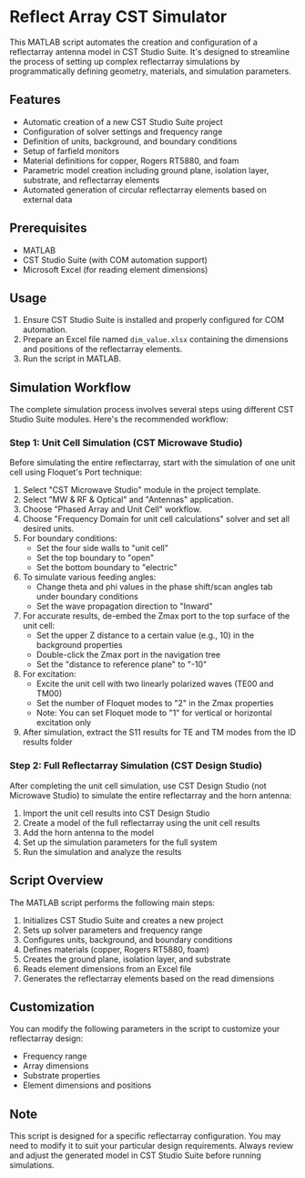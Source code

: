 # Reflect Array CST Simulator

This MATLAB script automates the creation and configuration of a reflectarray antenna model in CST Studio Suite. It's designed to streamline the process of setting up complex reflectarray simulations by programmatically defining geometry, materials, and simulation parameters.

## Features

- Automatic creation of a new CST Studio Suite project
- Configuration of solver settings and frequency range
- Definition of units, background, and boundary conditions
- Setup of farfield monitors
- Material definitions for copper, Rogers RT5880, and foam
- Parametric model creation including ground plane, isolation layer, substrate, and reflectarray elements
- Automated generation of circular reflectarray elements based on external data

## Prerequisites

- MATLAB
- CST Studio Suite (with COM automation support)
- Microsoft Excel (for reading element dimensions)

## Usage

1. Ensure CST Studio Suite is installed and properly configured for COM automation.
2. Prepare an Excel file named `dim_value.xlsx` containing the dimensions and positions of the reflectarray elements.
3. Run the script in MATLAB.

## Simulation Workflow

The complete simulation process involves several steps using different CST Studio Suite modules. Here's the recommended workflow:

### Step 1: Unit Cell Simulation (CST Microwave Studio)

Before simulating the entire reflectarray, start with the simulation of one unit cell using Floquet's Port technique:

1. Select "CST Microwave Studio" module in the project template.
2. Select "MW & RF & Optical" and "Antennas" application.
3. Choose "Phased Array and Unit Cell" workflow.
4. Choose "Frequency Domain for unit cell calculations" solver and set all desired units.
5. For boundary conditions:
   - Set the four side walls to "unit cell"
   - Set the top boundary to "open"
   - Set the bottom boundary to "electric"
6. To simulate various feeding angles:
   - Change theta and phi values in the phase shift/scan angles tab under boundary conditions
   - Set the wave propagation direction to "Inward"
7. For accurate results, de-embed the Zmax port to the top surface of the unit cell:
   - Set the upper Z distance to a certain value (e.g., 10) in the background properties
   - Double-click the Zmax port in the navigation tree
   - Set the "distance to reference plane" to "-10"
8. For excitation:
   - Excite the unit cell with two linearly polarized waves (TE00 and TM00)
   - Set the number of Floquet modes to "2" in the Zmax properties
   - Note: You can set Floquet mode to "1" for vertical or horizontal excitation only
9. After simulation, extract the S11 results for TE and TM modes from the ID results folder

### Step 2: Full Reflectarray Simulation (CST Design Studio)

After completing the unit cell simulation, use CST Design Studio (not Microwave Studio) to simulate the entire reflectarray and the horn antenna:

1. Import the unit cell results into CST Design Studio
2. Create a model of the full reflectarray using the unit cell results
3. Add the horn antenna to the model
4. Set up the simulation parameters for the full system
5. Run the simulation and analyze the results

## Script Overview

The MATLAB script performs the following main steps:

1. Initializes CST Studio Suite and creates a new project
2. Sets up solver parameters and frequency range
3. Configures units, background, and boundary conditions
4. Defines materials (copper, Rogers RT5880, foam)
5. Creates the ground plane, isolation layer, and substrate
6. Reads element dimensions from an Excel file
7. Generates the reflectarray elements based on the read dimensions

## Customization

You can modify the following parameters in the script to customize your reflectarray design:

- Frequency range
- Array dimensions
- Substrate properties
- Element dimensions and positions

## Note

This script is designed for a specific reflectarray configuration. You may need to modify it to suit your particular design requirements. Always review and adjust the generated model in CST Studio Suite before running simulations.
